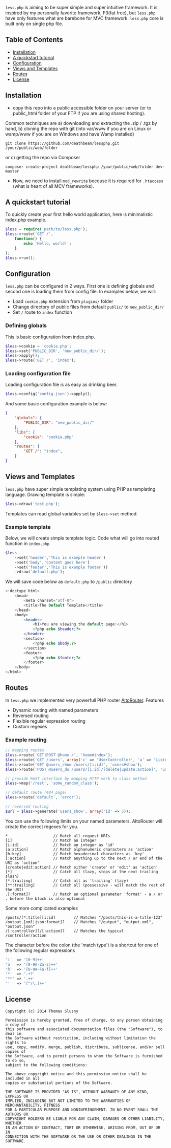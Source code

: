 `less.php` is aiming to be super simple and super intuitive framework. It is inspired by my personally favorite framework, F3(fat free), but
`less.php` have only features what are barebone for MVC framework. `less.php` core is built only on single php file.

## Table of Contents
* [Installation](#installation)
* [A quickstart tutorial](#a-quickstart-tutorial)
* [Configuration](#configuration)
* [Views and Templates](#views-and-templates)
* [Routes](#routes)
* [License](#license)

## Installation

* copy this repo into a public accessible folder on your server (or to public_html folder of your FTP if you are using shared hosting).

Common techniques are a) downloading and extracting the .zip / .tgz by hand, b) cloning the repo with git (into var/www if you are on Linux or wamp/www if you are on Windows and have Wamp installed)
```
git clone https://github.com/deathbeam/lessphp.git /your/public/web/folder
```
or c) getting the repo via Composer
```
composer create-project deathbeam/lessphp /your/public/web/folder dev-master
```
* Now, we need to install `mod_rewrite` becouse it is required for `.htaccess` (what is heart of all MCV frameworks).

## A quickstart tutorial

To quickly create your first hello world application, here is minimalistic index.php example.
```php
$less = require('path/to/less.php');
$less->route('GET /',
    function() {
        echo 'Hello, world!';
    }
);
$less->run();
```

## Configuration
`less.php` can be configured in 2 ways. First one is defining globals and second one is loading them from config file.
In examples below, we will:
* Load `cookie.php` extension from `plugins/` folder
* Change directory of public files from default `public/` to `new_public_dir/`
* Set `/` route to `index` function

### Defining globals
This is basic configuration from index.php. 
```php
$less->cookie = 'cookie.php';
$less->set('PUBLIC_DIR', 'new_public_dir/');
$less->apply();
$less->route('GET /', 'index');
```

### Loading configuration file
Loading configuration file is as easy as drinking beer.
```php
$less->config('config.json')->apply();
```
And some basic configuration example is below:
```JSON
{
	"globals": {
		"PUBLIC_DIR": "new_public_dir/"
	},
	"libs": {
		"cookie": "cookie.php"
	},
	"routes": {
		"GET /": "index",
	}
}
```

## Views and Templates
`less.php` have super simple templating system using PHP as templating language.
Drawing template is simple:
```php
$less->draw('test.php');
```
Templates can read global variables set by `$less->set` method.

### Example template
Below, we will create simple template logic.
Code what will go into routed function in `index.php`
```php
$less
	->set('header','This is example header')
	->set('body','Content goes here')
	->set('footer','This is example footer'))
	->draw('default.php');
```
We will save code below as `default.php` to `/public` directory
```php
<!doctype html>
	<head>
		<meta charset="utf-8">
		<title>The Default Template</title>
	</head>
	<body>
		<header>
			<h1>You are viewing the default page!</h1>
			<?php echo $header;?>
		</header>
		<section>
			<?php echo $body;?>
		</section>
		<footer>
			<?php echo $footer;?>
		</footer>
	</body>
</html>
```
## Routes
In `less.php` we implemented very powerfull PHP router [AltoRouter](https://github.com/dannyvankooten/AltoRouter). Features
* Dynamic routing with named parameters
* Reversed routing
* Flexible regular expression routing
* Custom regexes

### Example routing
```php
// mapping routes
$less->route('GET|POST @home /', 'home#index');
$less->route('GET /users', array('c' => 'UserController', 'a' => 'ListAction'));
$less->route('GET @users_show /users/[i:id]', 'users#show');
$less->route('POST @users_do /users/[i:id]/[delete|update:action]', 'usersController#doAction');

// provide ReST interface by mapping HTTP verb to class method
$less->map('/rest', 'some_random_class');

// default route (404 page)
$less->route('default', 'error');

// reversed routing
$url = $less->generate('users_show', array('id' => 5));
```
You can use the following limits on your named parameters. AltoRouter will create the correct regexes for you.
```
*                    // Match all request URIs
[i]                  // Match an integer
[i:id]               // Match an integer as 'id'
[a:action]           // Match alphanumeric characters as 'action'
[h:key]              // Match hexadecimal characters as 'key'
[:action]            // Match anything up to the next / or end of the URI as 'action'
[create|edit:action] // Match either 'create' or 'edit' as 'action'
[*]                  // Catch all (lazy, stops at the next trailing slash)
[*:trailing]         // Catch all as 'trailing' (lazy)
[**:trailing]        // Catch all (possessive - will match the rest of the URI)
.[:format]?          // Match an optional parameter 'format' - a / or . before the block is also optional
```
Some more complicated examples
```
/posts/[*:title][i:id]        // Matches "/posts/this-is-a-title-123"
/output.[xml|json:format]?    // Matches "/output", "output.xml", "output.json"
/[:controller]?/[:action]?    // Matches the typical /controller/action 
```
The character before the colon (the 'match type') is a shortcut for one of the following regular expressions
```php
'i'  => '[0-9]++'
'a'  => '[0-9A-Za-z]++'
'h'  => '[0-9A-Fa-f]++'
'*'  => '.+?'
'**' => '.++'
''   => '[^/\.]++'
```

## License
```
Copyright (c) 2014 Thomas Slusny

Permission is hereby granted, free of charge, to any person obtaining a copy of
this software and associated documentation files (the "Software"), to deal in
the Software without restriction, including without limitation the rights to
use, copy, modify, merge, publish, distribute, sublicense, and/or sell copies of
the Software, and to permit persons to whom the Software is furnished to do so,
subject to the following conditions:

The above copyright notice and this permission notice shall be included in all
copies or substantial portions of the Software.

THE SOFTWARE IS PROVIDED "AS IS", WITHOUT WARRANTY OF ANY KIND, EXPRESS OR
IMPLIED, INCLUDING BUT NOT LIMITED TO THE WARRANTIES OF MERCHANTABILITY, FITNESS
FOR A PARTICULAR PURPOSE AND NONINFRINGEMENT. IN NO EVENT SHALL THE AUTHORS OR
COPYRIGHT HOLDERS BE LIABLE FOR ANY CLAIM, DAMAGES OR OTHER LIABILITY, WHETHER
IN AN ACTION OF CONTRACT, TORT OR OTHERWISE, ARISING FROM, OUT OF OR IN
CONNECTION WITH THE SOFTWARE OR THE USE OR OTHER DEALINGS IN THE SOFTWARE.
```